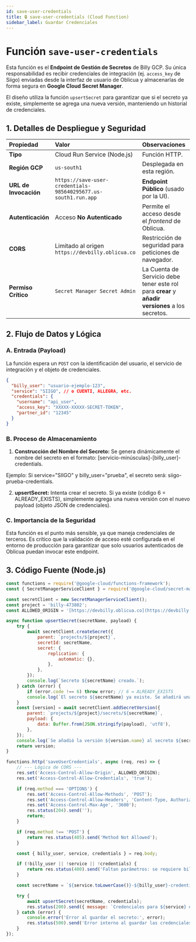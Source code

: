 ```yaml
---
id: save-user-credentials
title: 🔒 save-user-credentials (Cloud Function)
sidebar_label: Guardar Credenciales
---
```


# Función `save-user-credentials`

Esta función es el **Endpoint de Gestión de Secretos** de Billy GCP. Su única responsabilidad es recibir credenciales de integración (ej. `access_key` de Siigo) enviadas desde la interfaz de usuario de Oblicua y almacenarlas de forma segura en **Google Cloud Secret Manager**.

El diseño utiliza la función `upsertSecret` para garantizar que si el secreto ya existe, simplemente se agrega una nueva versión, manteniendo un historial de credenciales.

## 1. Detalles de Despliegue y Seguridad

| Propiedad | Valor | Observaciones |
| :--- | :--- | :--- |
| **Tipo** | Cloud Run Service (Node.js) | Función HTTP. |
| **Región GCP** | `us-south1` | Desplegada en esta región. |
| **URL de Invocación** | `https://save-user-credentials-985640295677.us-south1.run.app` | **Endpoint Público** (usado por la UI). |
| **Autenticación** | Acceso **No Autenticado** | Permite el acceso desde el *frontend* de Oblicua. |
| **CORS** | Limitado al origen `https://devbilly.oblicua.co` | Restricción de seguridad para peticiones de navegador. |
| **Permiso Crítico** | `Secret Manager Secret Admin` | La Cuenta de Servicio debe tener este rol para **crear** y **añadir versiones** a los secretos. |

## 2. Flujo de Datos y Lógica

### A. Entrada (Payload)

La función espera un `POST` con la identificación del usuario, el servicio de integración y el objeto de credenciales.

```json title="Cuerpo de la Petición POST"
{
  "billy_user": "usuario-ejemplo-123",
  "service": "SIIGO", // o CUENTI, ALLEGRA, etc.
  "credentials": {
    "username": "api_user",
    "access_key": "XXXXX-XXXXX-SECRET-TOKEN",
    "partner_id": "12345"
  }
}

```
### B. Proceso de Almacenamiento

1.  **Construcción del Nombre del Secreto:** Se genera dinámicamente el nombre del secreto en el formato: [servicio-minúsculas]-[billy_user]-credentials.

Ejemplo: Si service="SIIGO" y billy_user="prueba", el secreto será: siigo-prueba-credentials.

2. **upsertSecret:** Intenta crear el secreto. Si ya existe (código 6 = ALREADY_EXISTS), simplemente agrega una nueva versión con el nuevo payload (objeto JSON de credenciales).

### C. Importancia de la Seguridad
Esta función es el punto más sensible, ya que maneja credenciales de terceros. Es crítico que la validación de acceso esté configurada en el entorno de producción para garantizar que solo usuarios autenticados de Oblicua puedan invocar este endpoint.

## 3. Código Fuente (Node.js)

```javascript title="index.js"
const functions = require('@google-cloud/functions-framework');
const { SecretManagerServiceClient } = require('@google-cloud/secret-manager');

const secretClient = new SecretManagerServiceClient();
const project = 'billy-473802';
const ALLOWED_ORIGIN = '[https://devbilly.oblicua.co](https://devbilly.oblicua.co)';

async function upsertSecret(secretName, payload) {
    try {
        await secretClient.createSecret({
            parent: `projects/${project}`,
            secretId: secretName,
            secret: {
                replication: {
                    automatic: {},
                },
            },
        });
        console.log(`Secreto ${secretName} creado.`);
    } catch (error) {
        if (error.code !== 6) throw error; // 6 = ALREADY_EXISTS
        console.log(`El secreto ${secretName} ya existe. Se añadirá una nueva versión.`);
    }
    const [version] = await secretClient.addSecretVersion({
        parent: `projects/${project}/secrets/${secretName}`,
        payload: {
            data: Buffer.from(JSON.stringify(payload), 'utf8'),
        },
    });
    console.log(`Se añadió la versión ${version.name} al secreto ${secretName}.`);
    return version;
}

functions.http('saveUserCredentials', async (req, res) => {
    // --- Lógica de CORS ---
    res.set('Access-Control-Allow-Origin', ALLOWED_ORIGIN);
    res.set('Access-Control-Allow-Credentials', 'true');

    if (req.method === 'OPTIONS') {
        res.set('Access-Control-Allow-Methods', 'POST');
        res.set('Access-Control-Allow-Headers', 'Content-Type, Authorization');
        res.set('Access-Control-Max-Age', '3600');
        res.status(204).send('');
        return;
    }

    if (req.method !== 'POST') {
        return res.status(405).send('Method Not Allowed');
    }

    const { billy_user, service, credentials } = req.body;

    if (!billy_user || !service || !credentials) {
        return res.status(400).send('Faltan parámetros: se requiere billy_user, service, y credentials.');
    }

    const secretName = `${service.toLowerCase()}-${billy_user}-credentials`;

    try {
        await upsertSecret(secretName, credentials);
        res.status(200).send({ message: `Credenciales para ${service} del usuario ${billy_user} guardadas correctamente.` });
    } catch (error) {
        console.error('Error al guardar el secreto:', error);
        res.status(500).send('Error interno al guardar las credenciales.');
    }
});